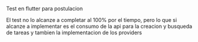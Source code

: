 Test en flutter para postulacion

El test no lo alcanze a completar al 100% por el tiempo, pero lo que si alcanze a implementar es el consumo de la api para la creacion y busqueda de tareas y tambien la implementacion de los providers
